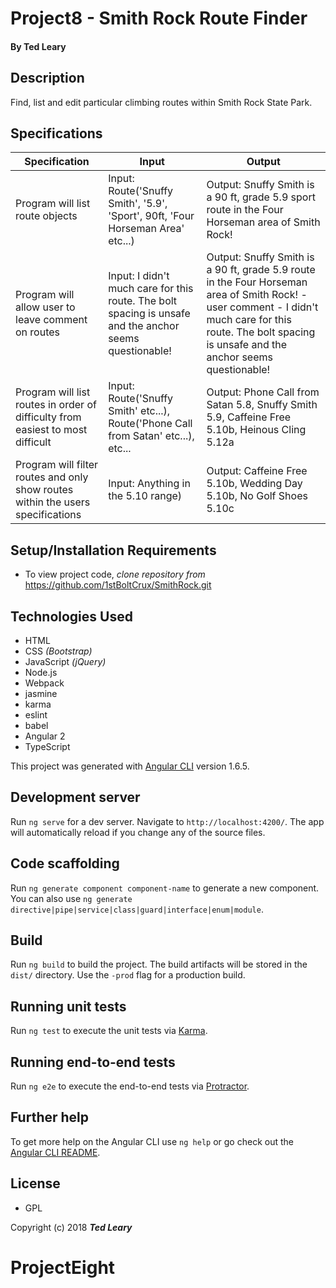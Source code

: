 # **Project8 - Smith Rock Route Finder**

#### By Ted Leary

## Description

Find, list and edit particular climbing routes within Smith Rock State Park.

## Specifications

| Specification | Input | Output |
| --- | --- | --- |
| Program will list route objects | Input: Route('Snuffy Smith', '5.9', 'Sport', 90ft, 'Four Horseman Area' etc...) | Output: Snuffy Smith is a 90 ft, grade 5.9 sport route in the Four Horseman area of Smith Rock!  |
| Program will allow user to leave comment on routes | Input: I didn't much care for this route. The bolt spacing is unsafe and the anchor seems questionable! | Output: Snuffy Smith is a 90 ft, grade 5.9 route in the Four Horseman area of Smith Rock! - user comment - I didn't much care for this route. The bolt spacing is unsafe and the anchor seems questionable!   |
| Program will list routes in order of difficulty from easiest to most difficult | Input: Route('Snuffy Smith' etc...), Route('Phone Call from Satan' etc...), etc... | Output: Phone Call from Satan 5.8, Snuffy Smith 5.9, Caffeine Free 5.10b, Heinous Cling 5.12a  |
| Program will filter routes and only show routes within the users specifications | Input: Anything in the 5.10 range) | Output: Caffeine Free 5.10b, Wedding Day 5.10b, No Golf Shoes 5.10c  |



## Setup/Installation Requirements

* To view project code, _clone repository from_ https://github.com/1stBoltCrux/SmithRock.git


## Technologies Used

* HTML
* CSS _(Bootstrap)_
* JavaScript _(jQuery)_
* Node.js
* Webpack
* jasmine
* karma
* eslint
* babel
* Angular 2
* TypeScript


This project was generated with [Angular CLI](https://github.com/angular/angular-cli) version 1.6.5.

## Development server

Run `ng serve` for a dev server. Navigate to `http://localhost:4200/`. The app will automatically reload if you change any of the source files.

## Code scaffolding

Run `ng generate component component-name` to generate a new component. You can also use `ng generate directive|pipe|service|class|guard|interface|enum|module`.

## Build

Run `ng build` to build the project. The build artifacts will be stored in the `dist/` directory. Use the `-prod` flag for a production build.

## Running unit tests

Run `ng test` to execute the unit tests via [Karma](https://karma-runner.github.io).

## Running end-to-end tests

Run `ng e2e` to execute the end-to-end tests via [Protractor](http://www.protractortest.org/).

## Further help

To get more help on the Angular CLI use `ng help` or go check out the [Angular CLI README](https://github.com/angular/angular-cli/blob/master/README.md).

## License

* GPL

Copyright (c) 2018 **_Ted Leary_**

# ProjectEight
